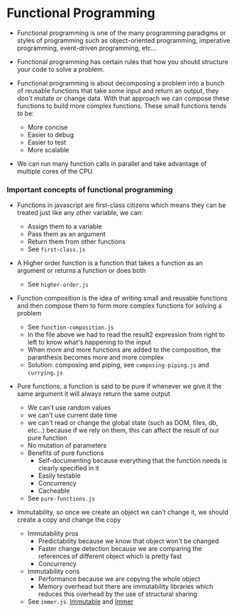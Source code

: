 # Functional Programming

* Functional programming is one of the many programming paradigms or styles of programming such as object-oriented programming, imperative programming, event-driven programming, etc...

* Functional programming has certain rules that how you should structure your code to solve a problem.

* Functional programming is about decomposing a problem into a bunch of reusable functions that take some input and return an output, they don't mutate or change data. With that approach we can compose these functions to build more complex functions. These small functions tends to be: 

  * More concise 
  * Easier to debug
  * Easier to test
  * More scalable

* We can run many function calls in parallel and take advantage of multiple cores of the CPU.

### Important concepts of functional programming

* Functions in javascript are first-class citizens which means they can be treated just like any other variable, we can:
  
  * Assign them to a variable
  * Pass them as an argument
  * Return them from other functions
  * See `first-class.js`

* A Higher order function is a function that takes a function as an argument or returns a function or does both
  * See `higher-order.js`

* Function composition is the idea of writing small and reusable functions and then compose them to form more complex functions for solving a problem
  * See `function-composition.js`
  * In the file above we had to read the result2 expression from right to left to know what's happening to the input
  * When more and more functions are added to the composition, the paranthesis becomes more and more complex
  * Solution: composing and piping, see `composing-piping.js` and `currying.js`

* Pure functions, a function is said to be pure if whenever we give it the same argument it will always return the same output
  * We can't use random values
  * we can't use current date time
  * we can't read or change the global state (such as DOM, files, db, etc...) because if we rely on them, this can affect the result of our pure function
  * No mutation of parameters 
  * Benefits of pure functions
    * Self-documenting because everything that the function needs is clearly specified in it
    * Easily testable
    * Concurrency
    * Cacheable
  * See `pure-functions.js`

* Immutability, so once we create an object we can't change it, we should create a copy and change the copy
  * Immutability pros
    * Predictability because we know that object won't be changed
    * Faster change detection because we are comparing the references of different object which is pretty fast
    * Concurrency
  * Immutability cons
    * Performance because we are copying the whole object
    * Memory overhead but there are immutability libraries which reduces this overhead by the use of structural sharing 
  * See `immer.js`. [Immutable](https://immutable-js.github.io/immutable-js/) and [Immer](https://immerjs.github.io/immer/docs/introduction)